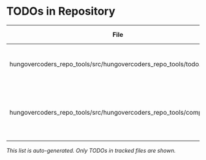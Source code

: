 # TODOs in Repository

| File | Line | TODO Comment |
|------|------|--------------|
| hungovercoders_repo_tools/src/hungovercoders_repo_tools/todo.py | 65 | convert todo location to markdown link |
| hungovercoders_repo_tools/src/hungovercoders_repo_tools/complexity.py | 1 | Create functionality that discovers complexity of a repository |

*This list is auto-generated. Only TODOs in tracked files are shown.*
